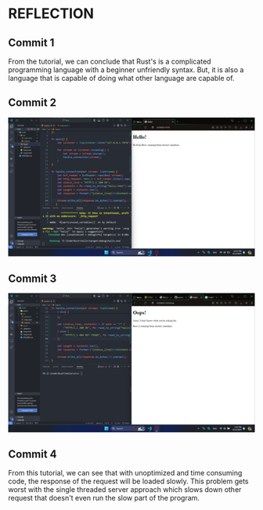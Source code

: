 # REFLECTION

## Commit 1

From the tutorial, we can conclude that Rust's is a complicated programming language with a beginner unfriendly syntax. But, it is also a language that is capable of doing what other language are capable of.

## Commit 2

![Commit 2 screen capture](/assets/images/commit2.png)

## Commit 3

![Commit 3 screen capture](/assets/images/commit3.png)

## Commit 4

From this tutorial, we can see that with unoptimized and time consuming code, the response of the request will be loaded slowly. This problem gets worst with the single threaded server approach which slows down other request that doesn't even run the slow part of the program.
